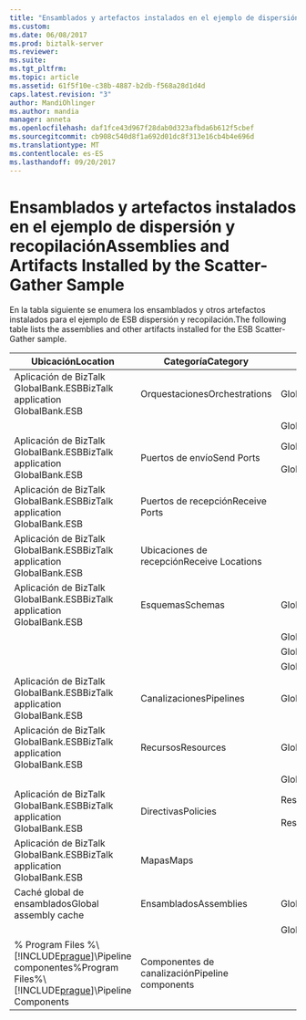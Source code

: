 ```yaml
---
title: "Ensamblados y artefactos instalados en el ejemplo de dispersión y recopilación | Documentos de Microsoft"
ms.custom: 
ms.date: 06/08/2017
ms.prod: biztalk-server
ms.reviewer: 
ms.suite: 
ms.tgt_pltfrm: 
ms.topic: article
ms.assetid: 61f5f10e-c38b-4887-b2db-f568a28d1d4d
caps.latest.revision: "3"
author: MandiOhlinger
ms.author: mandia
manager: anneta
ms.openlocfilehash: daf1fce43d967f28dab0d323afbda6b612f5cbef
ms.sourcegitcommit: cb908c540d8f1a692d01dc8f313e16cb4b4e696d
ms.translationtype: MT
ms.contentlocale: es-ES
ms.lasthandoff: 09/20/2017
---
```

# <a name="assemblies-and-artifacts-installed-by-the-scatter-gather-sample"></a><span data-ttu-id="09a80-102">Ensamblados y artefactos instalados en el ejemplo de dispersión y recopilación</span><span class="sxs-lookup"><span data-stu-id="09a80-102">Assemblies and Artifacts Installed by the Scatter-Gather Sample</span></span>
<span data-ttu-id="09a80-103">En la tabla siguiente se enumera los ensamblados y otros artefactos instalados para el ejemplo de ESB dispersión y recopilación.</span><span class="sxs-lookup"><span data-stu-id="09a80-103">The following table lists the assemblies and other artifacts installed for the ESB Scatter-Gather sample.</span></span>  
  
|<span data-ttu-id="09a80-104">Ubicación</span><span class="sxs-lookup"><span data-stu-id="09a80-104">Location</span></span>|<span data-ttu-id="09a80-105">Categoría</span><span class="sxs-lookup"><span data-stu-id="09a80-105">Category</span></span>|<span data-ttu-id="09a80-106">Nombre y versión del componente</span><span class="sxs-lookup"><span data-stu-id="09a80-106">Name and version of the component</span></span>|  
|--------------|--------------|---------------------------------------|  
|<span data-ttu-id="09a80-107">Aplicación de BizTalk GlobalBank.ESB</span><span class="sxs-lookup"><span data-stu-id="09a80-107">BizTalk application GlobalBank.ESB</span></span>|<span data-ttu-id="09a80-108">Orquestaciones</span><span class="sxs-lookup"><span data-stu-id="09a80-108">Orchestrations</span></span>|<span data-ttu-id="09a80-109">GlobalBank.ESB.ScatterGather.Processes.Broker</span><span class="sxs-lookup"><span data-stu-id="09a80-109">GlobalBank.ESB.ScatterGather.Processes.Broker</span></span>|  
|||<span data-ttu-id="09a80-110">GlobalBank.ESB.ScatterGather.Processes.ServiceDispatcher</span><span class="sxs-lookup"><span data-stu-id="09a80-110">GlobalBank.ESB.ScatterGather.Processes.ServiceDispatcher</span></span>|  
|<span data-ttu-id="09a80-111">Aplicación de BizTalk GlobalBank.ESB</span><span class="sxs-lookup"><span data-stu-id="09a80-111">BizTalk application GlobalBank.ESB</span></span>|<span data-ttu-id="09a80-112">Puertos de envío</span><span class="sxs-lookup"><span data-stu-id="09a80-112">Send Ports</span></span>|<span data-ttu-id="09a80-113">GlobalBank.ESB.ScatterGather.Processes_2.0.0.0_</span><span class="sxs-lookup"><span data-stu-id="09a80-113">GlobalBank.ESB.ScatterGather.Processes_2.0.0.0_</span></span><br /><br /> <span data-ttu-id="09a80-114">GlobalBank.ESB.ScatterGather.Processes.ServiceDispatcher_ServiceRequestPort_d98186f1038d4721</span><span class="sxs-lookup"><span data-stu-id="09a80-114">GlobalBank.ESB.ScatterGather.Processes.ServiceDispatcher_ServiceRequestPort_d98186f1038d4721</span></span>|  
|<span data-ttu-id="09a80-115">Aplicación de BizTalk GlobalBank.ESB</span><span class="sxs-lookup"><span data-stu-id="09a80-115">BizTalk application GlobalBank.ESB</span></span>|<span data-ttu-id="09a80-116">Puertos de recepción</span><span class="sxs-lookup"><span data-stu-id="09a80-116">Receive Ports</span></span>||  
|<span data-ttu-id="09a80-117">Aplicación de BizTalk GlobalBank.ESB</span><span class="sxs-lookup"><span data-stu-id="09a80-117">BizTalk application GlobalBank.ESB</span></span>|<span data-ttu-id="09a80-118">Ubicaciones de recepción</span><span class="sxs-lookup"><span data-stu-id="09a80-118">Receive Locations</span></span>||  
|<span data-ttu-id="09a80-119">Aplicación de BizTalk GlobalBank.ESB</span><span class="sxs-lookup"><span data-stu-id="09a80-119">BizTalk application GlobalBank.ESB</span></span>|<span data-ttu-id="09a80-120">Esquemas</span><span class="sxs-lookup"><span data-stu-id="09a80-120">Schemas</span></span>|<span data-ttu-id="09a80-121">GlobalBank.ESB.ScatterGather.Schemas.RequestMetaData versión 2.0.0.0</span><span class="sxs-lookup"><span data-stu-id="09a80-121">GlobalBank.ESB.ScatterGather.Schemas.RequestMetaData Version 2.0.0.0</span></span>|  
|||<span data-ttu-id="09a80-122">GlobalBank.ESB.ScatterGather.Schemas.AggregatedResponse versión 2.0.0.0</span><span class="sxs-lookup"><span data-stu-id="09a80-122">GlobalBank.ESB.ScatterGather.Schemas.AggregatedResponse Version 2.0.0.0</span></span>|  
|||<span data-ttu-id="09a80-123">GlobalBank.ESB.ScatterGather.Schemas.ServiceResponse versión 2.0.0.0</span><span class="sxs-lookup"><span data-stu-id="09a80-123">GlobalBank.ESB.ScatterGather.Schemas.ServiceResponse Version 2.0.0.0</span></span>|  
|||<span data-ttu-id="09a80-124">GlobalBank.ESB.ScatterGather.Schemas.ServicePayload versión 2.0.0.0</span><span class="sxs-lookup"><span data-stu-id="09a80-124">GlobalBank.ESB.ScatterGather.Schemas.ServicePayload Version 2.0.0.0</span></span>|  
|<span data-ttu-id="09a80-125">Aplicación de BizTalk GlobalBank.ESB</span><span class="sxs-lookup"><span data-stu-id="09a80-125">BizTalk application GlobalBank.ESB</span></span>|<span data-ttu-id="09a80-126">Canalizaciones</span><span class="sxs-lookup"><span data-stu-id="09a80-126">Pipelines</span></span>|<span data-ttu-id="09a80-127">GlobalBank.ESB.ScatterGather.Processes.AggregatingPipeline versión 2.0.0.0</span><span class="sxs-lookup"><span data-stu-id="09a80-127">GlobalBank.ESB.ScatterGather.Processes.AggregatingPipeline Version 2.0.0.0</span></span>|  
|<span data-ttu-id="09a80-128">Aplicación de BizTalk GlobalBank.ESB</span><span class="sxs-lookup"><span data-stu-id="09a80-128">BizTalk application GlobalBank.ESB</span></span>|<span data-ttu-id="09a80-129">Recursos</span><span class="sxs-lookup"><span data-stu-id="09a80-129">Resources</span></span>|<span data-ttu-id="09a80-130">GlobalBank.ESB.ScatterGather.Processes versión 2.0.0.0</span><span class="sxs-lookup"><span data-stu-id="09a80-130">GlobalBank.ESB.ScatterGather.Processes Version 2.0.0.0</span></span>|  
|||<span data-ttu-id="09a80-131">GlobalBank.ESB.ScatterGather.Schemas versión 2.0.0.0</span><span class="sxs-lookup"><span data-stu-id="09a80-131">GlobalBank.ESB.ScatterGather.Schemas Version 2.0.0.0</span></span>|  
|<span data-ttu-id="09a80-132">Aplicación de BizTalk GlobalBank.ESB</span><span class="sxs-lookup"><span data-stu-id="09a80-132">BizTalk application GlobalBank.ESB</span></span>|<span data-ttu-id="09a80-133">Directivas</span><span class="sxs-lookup"><span data-stu-id="09a80-133">Policies</span></span>|<span data-ttu-id="09a80-134">ResolveEndPointScatterGather</span><span class="sxs-lookup"><span data-stu-id="09a80-134">ResolveEndPointScatterGather</span></span><br /><br /> <span data-ttu-id="09a80-135">ResolveMapScatterGather</span><span class="sxs-lookup"><span data-stu-id="09a80-135">ResolveMapScatterGather</span></span>|  
|<span data-ttu-id="09a80-136">Aplicación de BizTalk GlobalBank.ESB</span><span class="sxs-lookup"><span data-stu-id="09a80-136">BizTalk application GlobalBank.ESB</span></span>|<span data-ttu-id="09a80-137">Mapas</span><span class="sxs-lookup"><span data-stu-id="09a80-137">Maps</span></span>||  
|<span data-ttu-id="09a80-138">Caché global de ensamblados</span><span class="sxs-lookup"><span data-stu-id="09a80-138">Global assembly cache</span></span>|<span data-ttu-id="09a80-139">Ensamblados</span><span class="sxs-lookup"><span data-stu-id="09a80-139">Assemblies</span></span>|<span data-ttu-id="09a80-140">GlobalBank.ESB.ScatterGather.Processes versión 2.0.0.0</span><span class="sxs-lookup"><span data-stu-id="09a80-140">GlobalBank.ESB.ScatterGather.Processes Version 2.0.0.0</span></span>|  
|||<span data-ttu-id="09a80-141">GlobalBank.ESB.ScatterGather.Schemas versión 2.0.0.0</span><span class="sxs-lookup"><span data-stu-id="09a80-141">GlobalBank.ESB.ScatterGather.Schemas Version 2.0.0.0</span></span>|  
|<span data-ttu-id="09a80-142">% Program Files %\\[!INCLUDE[prague](../includes/prague-md.md)]\Pipeline componentes</span><span class="sxs-lookup"><span data-stu-id="09a80-142">%Program Files%\\[!INCLUDE[prague](../includes/prague-md.md)]\Pipeline Components</span></span>|<span data-ttu-id="09a80-143">Componentes de canalización</span><span class="sxs-lookup"><span data-stu-id="09a80-143">Pipeline components</span></span>||